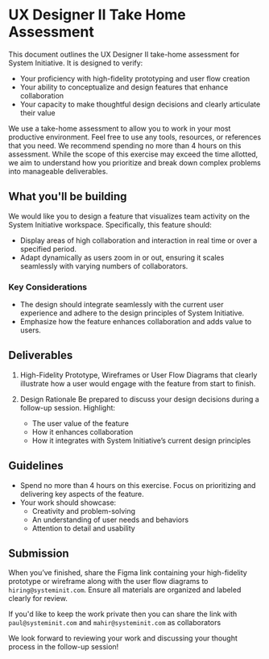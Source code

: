 # UX Designer II Take Home Assessment

This document outlines the UX Designer II take-home assessment for System Initiative. It is designed to verify:

* Your proficiency with high-fidelity prototyping and user flow creation
* Your ability to conceptualize and design features that enhance collaboration
* Your capacity to make thoughtful design decisions and clearly articulate their value

We use a take-home assessment to allow you to work in your most productive environment. Feel free to use any tools, resources, or references that you need. We recommend spending no more than 4 hours on this assessment. While the scope of this exercise may exceed the time allotted, we aim to understand how you prioritize and break down complex problems into manageable deliverables.

## What you'll be building

We would like you to design a feature that visualizes team activity on the System Initiative workspace. Specifically, this feature should:

* Display areas of high collaboration and interaction in real time or over a specified period.
* Adapt dynamically as users zoom in or out, ensuring it scales seamlessly with varying numbers of collaborators.

### Key Considerations

* The design should integrate seamlessly with the current user experience and adhere to the design principles of System Initiative.
* Emphasize how the feature enhances collaboration and adds value to users.

## Deliverables

1. High-Fidelity Prototype, Wireframes or User Flow Diagrams
  that clearly illustrate how a user would engage with the feature from start to finish.
  
2. Design Rationale
  Be prepared to discuss your design decisions during a follow-up session. Highlight:
    * The user value of the feature
    * How it enhances collaboration
    * How it integrates with System Initiative’s current design principles
  
## Guidelines

* Spend no more than 4 hours on this exercise. Focus on prioritizing and delivering key aspects of the feature.
* Your work should showcase:
    * Creativity and problem-solving
    * An understanding of user needs and behaviors
    * Attention to detail and usability
    
## Submission

When you’ve finished, share the Figma link containing your high-fidelity prototype or wireframe along with the user flow diagrams to `hiring@systeminit.com`. Ensure all materials are organized and labeled clearly for review.

If you'd like to keep the work private then you can share the link with `paul@systeminit.com` and `mahir@systeminit.com` as collaborators

We look forward to reviewing your work and discussing your thought process in the follow-up session!